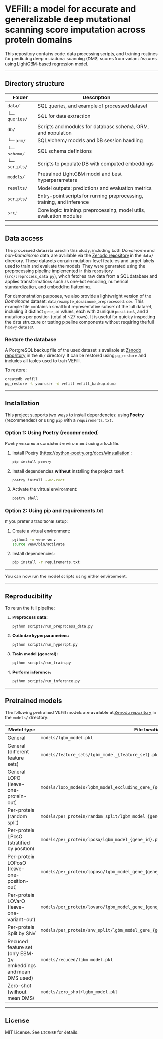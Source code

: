 # VEFill: a model for accurate and generalizable deep mutational scanning score imputation across protein domains

This repository contains code, data processing scripts, and training routines for predicting deep mutational scanning (DMS) scores from variant features using LightGBM-based regression model.

---

## Directory structure

| Folder              | Description                                                                 |
|---------------------|-----------------------------------------------------------------------------|
| `data/`             | SQL queries, and example of processed dataset                               |
| └─ `queries/`       | SQL for data extraction                                                     |
| `db/`               | Scripts and modules for database schema, ORM, and population                |
| └─ `orm/`           | SQLAlchemy models and DB session handling                                   |
| └─ `schema/`        | SQL schema definitions                                                      |
| └─ `scripts/`       | Scripts to populate DB with computed embeddings                             |
| `models/`           | Pretrained LightGBM model and best hyperparameters                          |
| `results/`          | Model outputs: predictions and evaluation metrics                           |
| `scripts/`          | Entry-point scripts for running preprocessing, training, and inference      |
| `src/`              | Core logic: training, preprocessing, model utils, evaluation modules        |

---

## Data access

The processed datasets used in this study, including both *Domainome* and *non-Domainome* data, are available via the [Zenodo repository](https://zenodo.org/records/15329751?preview=1&token=eyJhbGciOiJIUzUxMiJ9.eyJpZCI6ImQyN2E5YTRlLWE0OWUtNDNjNC1hOGJhLTU1MTZjYTMyMDk4YyIsImRhdGEiOnt9LCJyYW5kb20iOiJmMTIwZDYyODBjMmE5M2Q5MmJiYmZhZWNkOWUyMTkzNiJ9.DXpvjkJd9-2njL3pTqcc1dcDu_Cz-XlBw3_zRcX6upLhcDJ2vxXimP667p5NWcxLQ2O7f616OrwKWxIhabeqGA) in the `data/` directory. These datasets contain mutation-level features and target labels used to train and evaluate the models. They were generated using the preprocessing pipeline implemented in this repository (`src/preprocess_data.py`), which fetches raw data from a SQL database and applies transformations such as one-hot encoding, numerical standardization, and embedding flattening.

For demonstration purposes, we also provide a lightweight version of the *Domainome* dataset: `data/example_domainome_preprocessed.csv`. This example file contains a small but representative subset of the full dataset, including 3 distinct `gene_id` values, each with 3 unique `position`s, and 3 mutations per position (total of ~27 rows). It is useful for quickly inspecting the data structure or testing pipeline components without requiring the full heavy dataset.

### Restore the database

A PostgreSQL backup file of the used dataset is available at [Zenodo repository](https://zenodo.org/records/15329751?preview=1&token=eyJhbGciOiJIUzUxMiJ9.eyJpZCI6ImQyN2E5YTRlLWE0OWUtNDNjNC1hOGJhLTU1MTZjYTMyMDk4YyIsImRhdGEiOnt9LCJyYW5kb20iOiJmMTIwZDYyODBjMmE5M2Q5MmJiYmZhZWNkOWUyMTkzNiJ9.DXpvjkJd9-2njL3pTqcc1dcDu_Cz-XlBw3_zRcX6upLhcDJ2vxXimP667p5NWcxLQ2O7f616OrwKWxIhabeqGA) in the `db/` directory. It can be restored using `pg_restore` and includes all tables used to train VEFill.

To restore:

```bash
createdb vefill
pg_restore -U youruser -d vefill vefill_backup.dump
```

---

## Installation

This project supports two ways to install dependencies: using **Poetry** (recommended) or using `pip` with a `requirements.txt`.

### Option 1: Using Poetry (recommended)

Poetry ensures a consistent environment using a lockfile.

1. Install Poetry (https://python-poetry.org/docs/#installation):  
   ```bash
   pip install poetry
   ```
2. Install dependencies **without** installing the project itself:
   ```bash
   poetry install --no-root
   ```
3. Activate the virtual environment:
   ```bash
   poetry shell
   ```

### Option 2: Using pip and requirements.txt

If you prefer a traditional setup:

1. Create a virtual environment:
   ```bash
   python3 -m venv venv
   source venv/bin/activate
   ```

2. Install dependencies:
   ```bash
   pip install -r requirements.txt
   ```

---

You can now run the model scripts using either environment.

---

## Reproducibility

To rerun the full pipeline:

1. **Preprocess data:**
   ```bash
   python scripts/run_preprocess_data.py
   ```

2. **Optimize hyperparameters:**
   ```bash
   python scripts/run_hyperopt.py
   ```

3. **Train model (general):**
   ```bash
   python scripts/run_train.py
   ```

4. **Perform inference:**
   ```bash
   python scripts/run_inference.py
   ```

---

## Pretrained models

The following pretrained VEFill models are available at [Zenodo repository](https://zenodo.org/records/15329751?preview=1&token=eyJhbGciOiJIUzUxMiJ9.eyJpZCI6ImQyN2E5YTRlLWE0OWUtNDNjNC1hOGJhLTU1MTZjYTMyMDk4YyIsImRhdGEiOnt9LCJyYW5kb20iOiJmMTIwZDYyODBjMmE5M2Q5MmJiYmZhZWNkOWUyMTkzNiJ9.DXpvjkJd9-2njL3pTqcc1dcDu_Cz-XlBw3_zRcX6upLhcDJ2vxXimP667p5NWcxLQ2O7f616OrwKWxIhabeqGA) in the `models/` directory:

| Model type                | File location                                              |
|---------------------------|------------------------------------------------------------|
| General             | `models/lgbm_model.pkl`                                    |
| General (different feature sets) | `models/feature_sets/lgbm_model_{feature_set}.pkl`                                    |
| General LOPO (leave-one-protein-out) | `models/lopo_models/lgbm_model_excluding_gene_{gene_id}.pkl`         |
| Per-protein (random split)      | `models/per_protein/random_split/lgbm_model_{gene_id}.pkl`|
| Per-protein LPosO (stratified by position)      | `models/per_protein/lposo/lgbm_model_{gene_id}.pkl` |
| Per-protein LOPosO (leave-one-position-out)      | `models/per_protein/loposo/lgbm_model_gene_{gene_id}_excluding_pos_{position}.pkl` |
| Per-protein LOVarO (leave-one-variant-out)      | `models/per_protein/lovaro/lgbm_model_gene_{gene_id}_excluding_variant_{mutation_id}.pkl` |
| Per-protein Split by SNV      | `models/per_protein/snv_split/lgbm_model_gene_{gene_id}_lnsnvo.pkl` |
| Reduced feature set (only ESM-1v embeddings and mean DMS used)     | `models/reduced/lgbm_model.pkl` |
| Zero-shot (without mean DMS)     | `models/zero_shot/lgbm_model.pkl` |

---

## License

MIT License. See `LICENSE` for details.